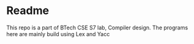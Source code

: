 # Readme

This repo is a part of BTech CSE S7 lab, Compiler design. The programs here are mainly build using Lex and Yacc
